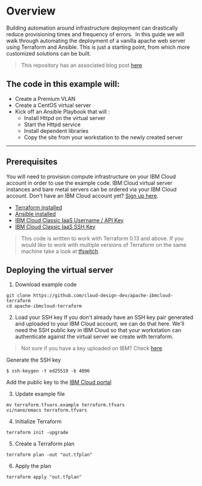 # Overview
Building automation around infrastructure deployment can drastically reduce provisioning times and frequency of errors.  In this guide we will walk through automating the deployment of a vanilla apache web server using Terraform and Ansible. This is just a starting point, from which more customized solutions can be built.
> This repository has an associated blog post [here](https://community.ibm.com/community/user/home)

## The code in this example will:
- Create a Premium VLAN
- Create a CentOS virtual server
- Kick off an Ansible Playbook that will :
    * Install Httpd on the virtual server
	* Start the Httpd service
	* Install dependent libraries
	* Copy the site from your workstation to the newly created server
---


## Prerequisites
You will need to provision compute infrastructure on your IBM Cloud account in order to use the example code. IBM Cloud virtual server instances and bare metal servers can be ordered via your IBM Cloud account. Don’t have an IBM Cloud account yet? [Sign up here](https://cloud.ibm.com/registration).
* [Terraform installed](https://developer.hashicorp.com/terraform/install)
* [Ansible installed](https://docs.ansible.com/ansible/latest/installation_guide/intro_installation.html)
* [IBM Cloud Classic IaaS Username / API Key](https://cloud.ibm.com/docs/account?topic=account-classic_keys)
* [IBM Cloud Classic IaaS SSH Key](https://cloud.ibm.com/docs/ssh-keys?topic=ssh-keys-adding-an-ssh-key#adding-an-ssh-key)

> This code is written to work with Terraform 0.13 and above. If you would like to work with multiple versions of Terraform on the same machine take a look at [tfswitch](https://github.com/warrensbox/terraform-switcher).

## Deploying the virtual server

1. Download example code
```
git clone https://github.com/cloud-design-dev/apache-ibmcloud-terraform
cd apache-ibmcloud-terraform
```

2. Load your SSH key
If you don't already have an SSH key pair generated and uploaded to your IBM Cloud account, we can do that here. We'll need the SSH public key in IBM Cloud so that your workstation can authenticate against the virtual server we create with terraform.
>Not sure if you have a key uploaded on IBM? Check [here](https://cloud.ibm.com/iam/apikeys).

Generate the SSH key
```
$ ssh-keygen -t ed25519 -b 4096
```

Add the public key to the [IBM Cloud portal](https://cloud.ibm.com/classic/devices/sshkeys) 

3. Update example file
```
mv terraform.tfvars.example terraform.tfvars
vi/nano/emacs terraform.tfvars
```

4. Initialize Terraform
```
terraform init -upgrade
```

5. Create a Terraform plan
```
terraform plan -out "out.tfplan"
```

6. Apply the plan
```
terraform apply "out.tfplan"
```
